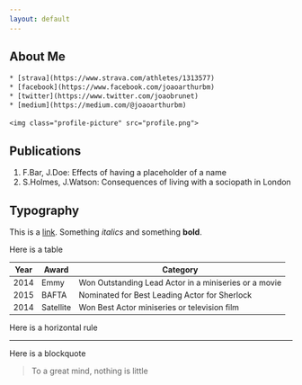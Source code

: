```yaml
---
layout: default
---
```


## About Me


    * [strava](https://www.strava.com/athletes/1313577)
    * [facebook](https://www.facebook.com/joaoarthurbm)
    * [twitter](https://www.twitter.com/joaobrunet)
    * [medium](https://medium.com/@joaoarthurbm)
    
    <img class="profile-picture" src="profile.png">


## Publications

1. F.Bar, J.Doe: Effects of having a placeholder of a name
2. S.Holmes, J.Watson: Consequences of living with a sociopath in London

## Typography

This is a [link](http://google.com). Something *italics* and something **bold**.

Here is a table

Year | Award | Category
-----|-------|--------
2014 | Emmy  | Won Outstanding Lead Actor in a miniseries or a movie
2015 | BAFTA | Nominated for Best Leading Actor for Sherlock
2014 | Satellite | Won Best Actor miniseries or television film

Here is a horizontal rule

---

Here is a blockquote

> To a great mind, nothing is little
